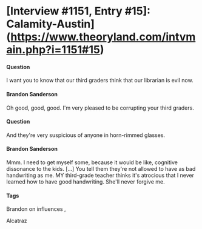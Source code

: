 # [Interview #1151, Entry #15]: Calamity-Austin](https://www.theoryland.com/intvmain.php?i=1151#15)

#### Question

I want you to know that our third graders think that our librarian is evil now.

#### Brandon Sanderson

Oh good, good, good. I'm very pleased to be corrupting your third graders.

#### Question

And they're very suspicious of anyone in horn-rimmed glasses.

#### Brandon Sanderson

Mmm. I need to get myself some, because it would be like, cognitive dissonance to the kids. [...] You tell them they're not allowed to have as bad handwriting as me. MY third-grade teacher thinks it's atrocious that I never learned how to have good handwriting. She'll never forgive me.

#### Tags

Brandon on influences
,

Alcatraz

